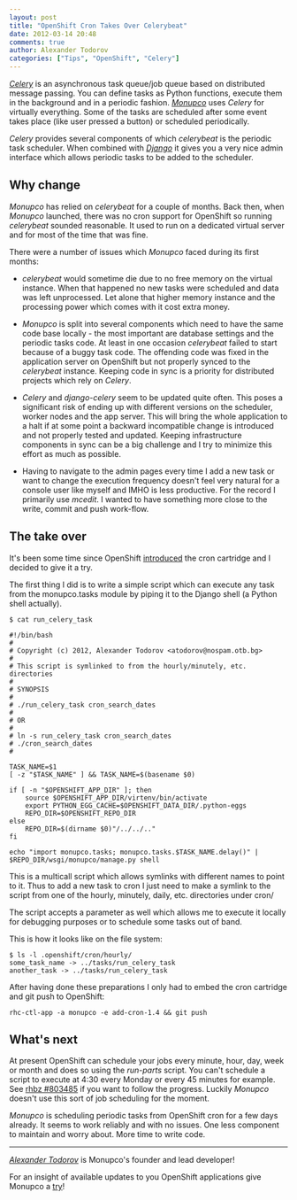 ```yaml
---
layout: post
title: "OpenShift Cron Takes Over Celerybeat"
date: 2012-03-14 20:48
comments: true
author: Alexander Todorov
categories: ["Tips", "OpenShift", "Celery"]
---
```


[*Celery*](http://celeryproject.org/) is an asynchronous task queue/job queue
based on distributed message passing. You can define tasks as Python functions,
execute them in the background and in a periodic fashion.
[*Monupco*](http://monupco.com) uses *Celery* for virtually everything.
Some of the tasks are scheduled after some event takes place (like user pressed a button)
or scheduled periodically.


*Celery* provides several components of which *celerybeat* is the periodic task scheduler.
When combined with [*Django*](http://djangoproject.com) it gives you a very nice admin interface
which allows periodic tasks to be added to the scheduler.

Why change
----------

*Monupco* has relied on *celerybeat* for a couple of months. Back then, when *Monupco* launched,
there was no cron support for OpenShift so running *celerybeat* sounded reasonable.
It used to run on a dedicated virtual server and for most of the time that was fine. 

There were a number of issues which *Monupco* faced during its first months:

* *celerybeat* would sometime die due to no free memory on the virtual instance.
When that happened no new tasks were scheduled and data was left unprocessed.
Let alone that higher memory instance and the processing power which comes with it
cost extra money.

* *Monupco* is split into several components which need to have the same code base
locally - the most important are database settings and the periodic tasks
code. At least in one occasion *celerybeat* failed to start because of a buggy 
task code. The offending code was fixed in the application server on OpenShift but
not properly synced to the *celerybeat* instance. Keeping code in sync is a priority
for distributed projects which rely on *Celery*.

* *Celery* and *django-celery* seem to be updated quite often. This poses a significant risk
of ending up with different versions on the scheduler, worker nodes and the app server. This will
bring the whole application to a halt if at some point a backward incompatible change is introduced
and not properly tested and updated. Keeping infrastructure components in sync can be a big challenge
and I try to minimize this effort as much as possible.

* Having to navigate to the admin pages every time I add a new task or want to change the execution
frequency doesn't feel very natural for a console user like myself and IMHO is less productive.
For the record I primarily use *mcedit*. I wanted to have something more close to the
write, commit and push work-flow.


The take over
-------------

It's been some time since OpenShift
[introduced](https://www.redhat.com/openshift/community/blogs/getting-started-with-cron-jobs-on-openshift)
the cron cartridge and I decided to give it a try.

The first thing I did is to write a simple script which can execute any task from the monupco.tasks module
by piping it to the Django shell (a Python shell actually).

    $ cat run_celery_task 
    
    #!/bin/bash
    #
    # Copyright (c) 2012, Alexander Todorov <atodorov@nospam.otb.bg>
    #
    # This script is symlinked to from the hourly/minutely, etc. directories
    #
    # SYNOPSIS
    #
    # ./run_celery_task cron_search_dates
    #
    # OR
    #
    # ln -s run_celery_task cron_search_dates
    # ./cron_search_dates
    #
    
    TASK_NAME=$1
    [ -z "$TASK_NAME" ] && TASK_NAME=$(basename $0)
    
    if [ -n "$OPENSHIFT_APP_DIR" ]; then
        source $OPENSHIFT_APP_DIR/virtenv/bin/activate
        export PYTHON_EGG_CACHE=$OPENSHIFT_DATA_DIR/.python-eggs
        REPO_DIR=$OPENSHIFT_REPO_DIR
    else
        REPO_DIR=$(dirname $0)"/../../.."
    fi
    
    echo "import monupco.tasks; monupco.tasks.$TASK_NAME.delay()" | $REPO_DIR/wsgi/monupco/manage.py shell



This is a multicall script which allows symlinks with different names to point to it. 
Thus to add a new task to cron I just need to make a symlink to the script from one of the
hourly, minutely, daily, etc. directories under cron/

The script accepts a parameter as well which allows me to execute it locally for debugging purposes
or to schedule some tasks out of band.

This is how it looks like on the file system:

    $ ls -l .openshift/cron/hourly/
    some_task_name -> ../tasks/run_celery_task
    another_task -> ../tasks/run_celery_task


After having done these preparations I only had to embed the cron cartridge and git push to OpenShift:

    rhc-ctl-app -a monupco -e add-cron-1.4 && git push


What's next
---------

At present OpenShift can schedule your jobs every minute, hour, day, week or month and does so using the
*run-parts* script. You can't schedule a script to execute at 4:30 every Monday or every 45 minutes for example.
See [rhbz #803485](https://bugzilla.redhat.com/show_bug.cgi?id=803485) if you want to follow the
progress. Luckily *Monupco* doesn't use this sort of job scheduling for the moment.


*Monupco* is scheduling periodic tasks from OpenShift cron for a few days already. 
It seems to work reliably and with no issues. One less component to maintain and worry about.
More time to write code.


---------------------------------------------------------------------------------

[*Alexander Todorov*](http://about.me/atodorov) is Monupco's founder and lead developer!

For an insight of available updates to you OpenShift applications give
Monupco a [try](https://monupco-otb.rhcloud.com/applications/mine/)!

